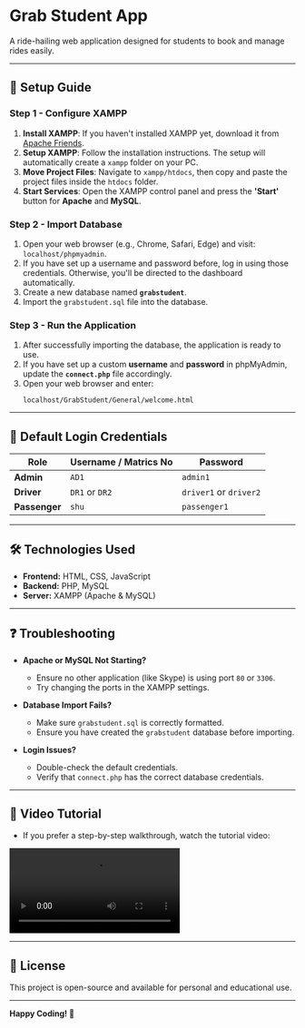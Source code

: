 # Grab Student App

A ride-hailing web application designed for students to book and manage rides easily.

---

## 🚀 Setup Guide

### Step 1 - Configure XAMPP
1. **Install XAMPP**: If you haven't installed XAMPP yet, download it from [Apache Friends](https://www.apachefriends.org/).
2. **Setup XAMPP**: Follow the installation instructions. The setup will automatically create a `xampp` folder on your PC.
3. **Move Project Files**: Navigate to `xampp/htdocs`, then copy and paste the project files inside the `htdocs` folder.
4. **Start Services**: Open the XAMPP control panel and press the **'Start'** button for **Apache** and **MySQL**.

### Step 2 - Import Database
1. Open your web browser (e.g., Chrome, Safari, Edge) and visit: `localhost/phpmyadmin`.
2. If you have set up a username and password before, log in using those credentials. Otherwise, you'll be directed to the dashboard automatically.
3. Create a new database named **`grabstudent`**.
4. Import the `grabstudent.sql` file into the database.

### Step 3 - Run the Application
1. After successfully importing the database, the application is ready to use.
2. If you have set up a custom **username** and **password** in phpMyAdmin, update the **`connect.php`** file accordingly.
3. Open your web browser and enter:
   ```
   localhost/GrabStudent/General/welcome.html
   ```

---

## 🔑 Default Login Credentials

| Role      | Username / Matrics No | Password     |
|-----------|----------------------|-------------|
| **Admin** | `AD1`                | `admin1`    |
| **Driver** | `DR1` or `DR2`      | `driver1` or `driver2` |
| **Passenger** | `shu`            | `passenger1` |

---

## 🛠 Technologies Used
- **Frontend:** HTML, CSS, JavaScript
- **Backend:** PHP, MySQL
- **Server:** XAMPP (Apache & MySQL)

---

## ❓ Troubleshooting
- **Apache or MySQL Not Starting?**
  - Ensure no other application (like Skype) is using port `80` or `3306`.
  - Try changing the ports in the XAMPP settings.

- **Database Import Fails?**
  - Make sure `grabstudent.sql` is correctly formatted.
  - Ensure you have created the `grabstudent` database before importing.

- **Login Issues?**
  - Double-check the default credentials.
  - Verify that `connect.php` has the correct database credentials.

---

## 🎥 Video Tutorial
- If you prefer a step-by-step walkthrough, watch the tutorial video:

![Video](tutorial.mov)
<!-- <video width="320" height="240" controls>
  <source src="tutorial.mp4" type="video/mp4">
</video> -->

---

## 📜 License
This project is open-source and available for personal and educational use.

---

**Happy Coding! 🚀**

